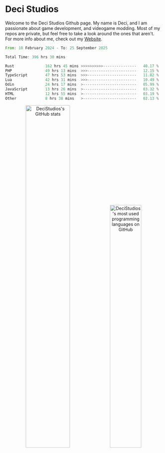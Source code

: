 # Deci Studios
Welcome to the Deci Studios Github page. My name is Deci, and I am passionate about game development, and videogame modding. Most of my repos are private, but feel free to take a look around the ones that aren't.
For more info about me, check out my <a href="https://decidev.co.uk" target="_blank">Website</a>.
<!--START_SECTION:waka-->

```rust
From: 10 February 2024 - To: 25 September 2025

Total Time: 396 hrs 30 mins

Rust              162 hrs 45 mins >>>>>>>>>>---------------   40.17 %
PHP               49 hrs 13 mins  >>>----------------------   12.15 %
TypeScript        47 hrs 53 mins  >>>----------------------   11.82 %
Lua               42 hrs 31 mins  >>>----------------------   10.49 %
Odin              24 hrs 17 mins  >------------------------   05.99 %
JavaScript        13 hrs 26 mins  >------------------------   03.32 %
HTML              12 hrs 55 mins  >------------------------   03.19 %
Other             8 hrs 38 mins   >------------------------   02.13 %
```

<!--END_SECTION:waka-->
<p align="center">
  <a href="https://github.com/anuraghazra/github-readme-stats" target="_blank"><img src="https://github-readme-stats.vercel.app/api?username=decistudios&show_icons=true&count_private=true&theme=omni&hide_border=true" alt="DeciStudios's GitHub stats" width="53.1%" /></a>
  <a href="https://github.com/anuraghazra/github-readme-stats" target="_blank"><img width="44.7%" src="https://github-readme-stats.vercel.app/api/top-langs/?username=decistudios&theme=omni&layout=compact&hide_border=true&langs_count=6" alt="DeciStudios's most used programming languages on GitHub" /></a>
</p>


